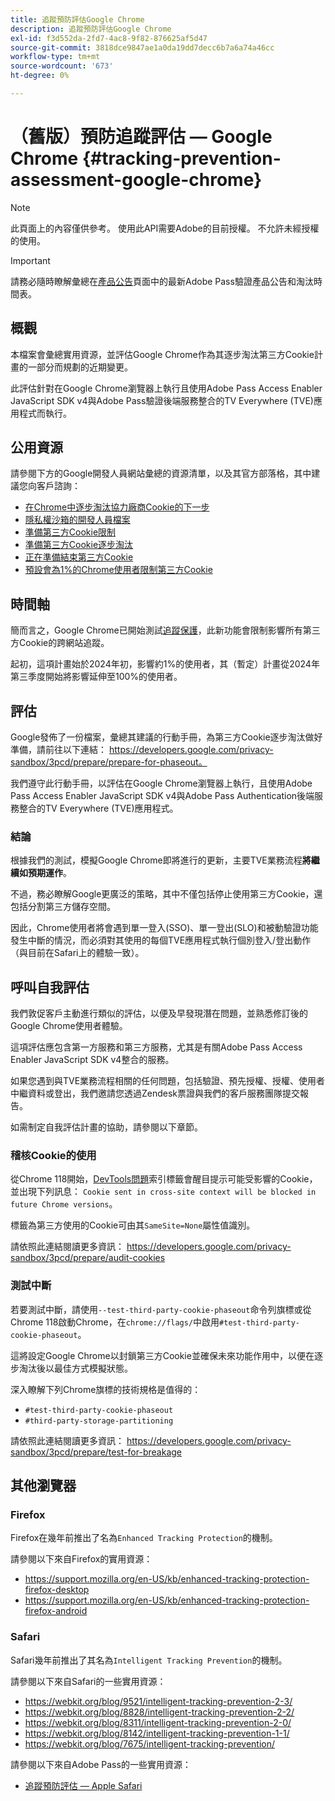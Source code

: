 ```yaml
---
title: 追蹤預防評估Google Chrome
description: 追蹤預防評估Google Chrome
exl-id: f3d552da-2fd7-4ac8-9f82-876625af5d47
source-git-commit: 3818dce9847ae1a0da19dd7decc6b7a6a74a46cc
workflow-type: tm+mt
source-wordcount: '673'
ht-degree: 0%

---
```


# （舊版）預防追蹤評估 — Google Chrome {#tracking-prevention-assessment-google-chrome}

>[!NOTE]
>
>此頁面上的內容僅供參考。 使用此API需要Adobe的目前授權。 不允許未經授權的使用。

>[!IMPORTANT]
>
> 請務必隨時瞭解彙總在[產品公告](/help/authentication/product-announcements.md)頁面中的最新Adobe Pass驗證產品公告和淘汰時間表。

## 概觀

本檔案會彙總實用資源，並評估Google Chrome作為其逐步淘汰第三方Cookie計畫的一部分而規劃的近期變更。

此評估針對在Google Chrome瀏覽器上執行且使用Adobe Pass Access Enabler JavaScript SDK v4與Adobe Pass驗證後端服務整合的TV Everywhere (TVE)應用程式而執行。

## 公用資源

請參閱下方的Google開發人員網站彙總的資源清單，以及其官方部落格，其中建議您向客戶諮詢：

* [在Chrome中逐步淘汰協力廠商Cookie的下一步](https://blog.google/products/chrome/privacy-sandbox-tracking-protection/)
* [隱私權沙箱的開發人員檔案](https://developers.google.com/privacy-sandbox)
* [準備第三方Cookie限制](https://developers.google.com/privacy-sandbox/3pcd)
* [準備第三方Cookie逐步淘汰](https://developers.google.com/privacy-sandbox/3pcd/prepare/prepare-for-phaseout)
* [正在準備結束第三方Cookie](https://developers.google.com/privacy-sandbox/blog/cookie-countdown-2023oct)
* [預設會為1%的Chrome使用者限制第三方Cookie](https://developers.google.com/privacy-sandbox/blog/cookie-countdown-2024jan)

## 時間軸

簡而言之，Google Chrome已開始測試[追蹤保護](https://privacysandbox.com/)，此新功能會限制影響所有第三方Cookie的跨網站追蹤。

起初，這項計畫始於2024年初，影響約1%的使用者，其（暫定）計畫從2024年第三季度開始將影響延伸至100%的使用者。

## 評估

Google發佈了一份檔案，彙總其建議的行動手冊，為第三方Cookie逐步淘汰做好準備，請前往以下連結： https://developers.google.com/privacy-sandbox/3pcd/prepare/prepare-for-phaseout。

我們遵守此行動手冊，以評估在Google Chrome瀏覽器上執行，且使用Adobe Pass Access Enabler JavaScript SDK v4與Adobe Pass Authentication後端服務整合的TV Everywhere (TVE)應用程式。

### 結論

根據我們的測試，模擬Google Chrome即將進行的更新，主要TVE業務流程&#x200B;**將繼續如預期運作**。

不過，務必瞭解Google更廣泛的策略，其中不僅包括停止使用第三方Cookie，還包括分割第三方儲存空間。

因此，Chrome使用者將會遇到單一登入(SSO)、單一登出(SLO)和被動驗證功能發生中斷的情況，而必須對其使用的每個TVE應用程式執行個別登入/登出動作（與目前在Safari上的體驗一致）。

## 呼叫自我評估

我們敦促客戶主動進行類似的評估，以便及早發現潛在問題，並熟悉修訂後的Google Chrome使用者體驗。

這項評估應包含第一方服務和第三方服務，尤其是有關Adobe Pass Access Enabler JavaScript SDK v4整合的服務。

如果您遇到與TVE業務流程相關的任何問題，包括驗證、預先授權、授權、使用者中繼資料或登出，我們邀請您透過Zendesk票證與我們的客戶服務團隊提交報告。

如需制定自我評估計畫的協助，請參閱以下章節。

### 稽核Cookie的使用

從Chrome 118開始，[DevTools問題](https://developer.chrome.com/docs/devtools/issues/)索引標籤會醒目提示可能受影響的Cookie，並出現下列訊息： `Cookie sent in cross-site context will be blocked in future Chrome versions`。

標籤為第三方使用的Cookie可由其`SameSite=None`屬性值識別。

請依照此連結閱讀更多資訊： https://developers.google.com/privacy-sandbox/3pcd/prepare/audit-cookies

### 測試中斷

若要測試中斷，請使用`--test-third-party-cookie-phaseout`命令列旗標或從Chrome 118啟動Chrome，在`chrome://flags/`中啟用`#test-third-party-cookie-phaseout`。

這將設定Google Chrome以封鎖第三方Cookie並確保未來功能作用中，以便在逐步淘汰後以最佳方式模擬狀態。

深入瞭解下列Chrome旗標的技術規格是值得的：

* `#test-third-party-cookie-phaseout`
* `#third-party-storage-partitioning`

請依照此連結閱讀更多資訊： https://developers.google.com/privacy-sandbox/3pcd/prepare/test-for-breakage

## 其他瀏覽器

### Firefox

Firefox在幾年前推出了名為`Enhanced Tracking Protection`的機制。

請參閱以下來自Firefox的實用資源：

* https://support.mozilla.org/en-US/kb/enhanced-tracking-protection-firefox-desktop
* https://support.mozilla.org/en-US/kb/enhanced-tracking-protection-firefox-android

### Safari

Safari幾年前推出了其名為`Intelligent Tracking Prevention`的機制。

請參閱以下來自Safari的一些實用資源：

* https://webkit.org/blog/9521/intelligent-tracking-prevention-2-3/
* https://webkit.org/blog/8828/intelligent-tracking-prevention-2-2/
* https://webkit.org/blog/8311/intelligent-tracking-prevention-2-0/
* https://webkit.org/blog/8142/intelligent-tracking-prevention-1-1/
* https://webkit.org/blog/7675/intelligent-tracking-prevention/

請參閱以下來自Adobe Pass的一些實用資源：

* [追蹤預防評估 — Apple Safari](tracking-prevention-assessment-apple-safari.md)
